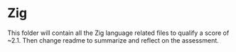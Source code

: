 # Zig
This folder will contain all the Zig language related files
to qualify a score of ~2.1. Then change readme to summarize
and reflect on the assessment.
